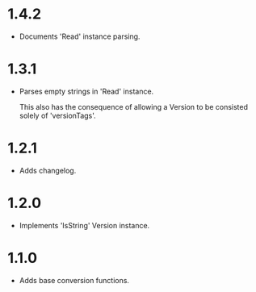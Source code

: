 1.4.2
=====
- Documents 'Read' instance parsing.

1.3.1
=====
- Parses empty strings in 'Read' instance.

  This also has the consequence of allowing a Version to be consisted solely of
  'versionTags'.

1.2.1
=====
- Adds changelog.

1.2.0
=====
- Implements 'IsString' Version instance.

1.1.0
=====
- Adds base conversion functions.
